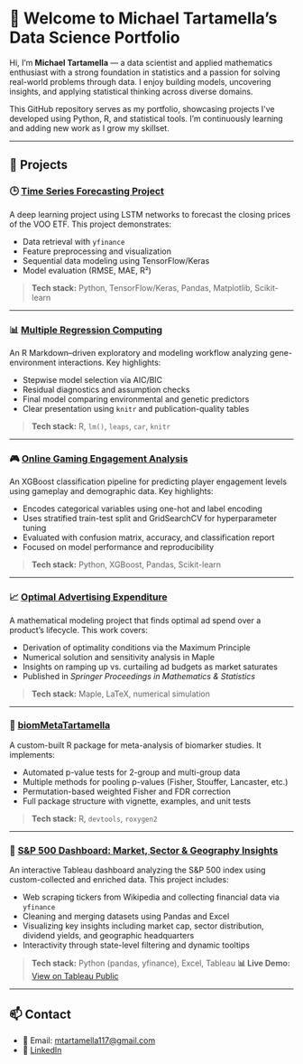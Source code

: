 # 👋 Welcome to Michael Tartamella’s Data Science Portfolio

Hi, I’m **Michael Tartamella** — a data scientist and applied mathematics enthusiast with a strong foundation in statistics and a passion for solving real-world problems through data. I enjoy building models, uncovering insights, and applying statistical thinking across diverse domains.

This GitHub repository serves as my portfolio, showcasing projects I've developed using Python, R, and statistical tools. I’m continuously learning and adding new work as I grow my skillset.

---

## 📂 Projects

### 🕒 [Time Series Forecasting Project](./Time_Series_Forecasting_Project)  
A deep learning project using LSTM networks to forecast the closing prices of the VOO ETF. This project demonstrates:
- Data retrieval with `yfinance`
- Feature preprocessing and visualization
- Sequential data modeling using TensorFlow/Keras
- Model evaluation (RMSE, MAE, R²)

> **Tech stack:** Python, TensorFlow/Keras, Pandas, Matplotlib, Scikit-learn

---

### 📊 [Multiple Regression Computing](./Multiple_Regression_Computing)  
An R Markdown–driven exploratory and modeling workflow analyzing gene-environment interactions. Key highlights:
- Stepwise model selection via AIC/BIC
- Residual diagnostics and assumption checks
- Final model comparing environmental and genetic predictors  
- Clear presentation using `knitr` and publication-quality tables

> **Tech stack:** R, `lm()`, `leaps`, `car`, `knitr`

---

### 🎮 [Online Gaming Engagement Analysis](./Online_Gaming_Engagement_Analysis)  
An XGBoost classification pipeline for predicting player engagement levels using gameplay and demographic data. Key highlights:
- Encodes categorical variables using one-hot and label encoding
- Uses stratified train-test split and GridSearchCV for hyperparameter tuning
- Evaluated with confusion matrix, accuracy, and classification report
- Focused on model performance and reproducibility

> **Tech stack:** Python, XGBoost, Pandas, Scikit-learn

---

### 📈 [Optimal Advertising Expenditure](./Optimal_Advertising_Expenditure)  
A mathematical modeling project that finds optimal ad spend over a product’s lifecycle. This work covers:
- Derivation of optimality conditions via the Maximum Principle
- Numerical solution and sensitivity analysis in Maple
- Insights on ramping up vs. curtailing ad budgets as market saturates  
- Published in *Springer Proceedings in Mathematics & Statistics*

> **Tech stack:** Maple, LaTeX, numerical simulation

---

### 🧬 [biomMetaTartamella](./biomMetaTartamella)  
A custom-built R package for meta-analysis of biomarker studies. It implements:
- Automated p-value tests for 2-group and multi-group data
- Multiple methods for pooling p-values (Fisher, Stouffer, Lancaster, etc.)
- Permutation-based weighted Fisher and FDR correction
- Full package structure with vignette, examples, and unit tests

> **Tech stack:** R, `devtools`, `roxygen2`

---

### 📍 [S&P 500 Dashboard: Market, Sector & Geography Insights](./S&P500_Vizualization)  
An interactive Tableau dashboard analyzing the S&P 500 index using custom-collected and enriched data. This project includes:
- Web scraping tickers from Wikipedia and collecting financial data via `yfinance`
- Cleaning and merging datasets using Pandas and Excel
- Visualizing key insights including market cap, sector distribution, dividend yields, and geographic headquarters
- Interactivity through state-level filtering and dynamic tooltips

> **Tech stack:** Python (pandas, yfinance), Excel, Tableau 
> **📊 Live Demo:** [View on Tableau Public](https://public.tableau.com/app/profile/michael.tartamella/viz/SP500_Vizualization/SP500InsightsMarketCapLocationandSectorAnalysis?publish=yes)

---

## 📫 Contact

- 📧 Email: mtartamella117@gmail.com  
- 🔗 [LinkedIn](https://www.linkedin.com/in/michael-tartamella/)  
